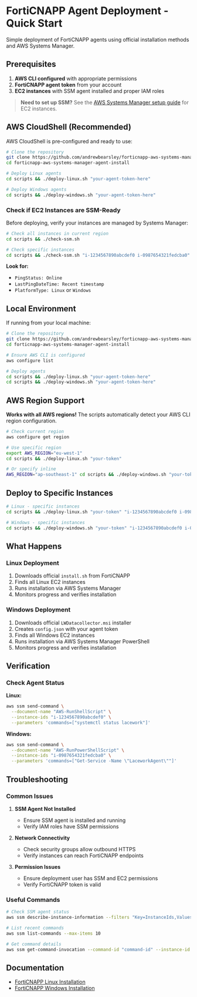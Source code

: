 # FortiCNAPP Agent Deployment - Quick Start

Simple deployment of FortiCNAPP agents using official installation methods and AWS Systems Manager.

## Prerequisites

1. **AWS CLI configured** with appropriate permissions
2. **FortiCNAPP agent token** from your account
3. **EC2 instances** with SSM agent installed and proper IAM roles

> **Need to set up SSM?** See the [AWS Systems Manager setup guide](https://docs.aws.amazon.com/systems-manager/latest/userguide/setup.html) for EC2 instances.

## AWS CloudShell (Recommended)

AWS CloudShell is pre-configured and ready to use:

```bash
# Clone the repository
git clone https://github.com/andrewbearsley/forticnapp-aws-systems-manager-agent-install.git
cd forticnapp-aws-systems-manager-agent-install

# Deploy Linux agents
cd scripts && ./deploy-linux.sh "your-agent-token-here"

# Deploy Windows agents  
cd scripts && ./deploy-windows.sh "your-agent-token-here"
```

### Check if EC2 Instances are SSM-Ready

Before deploying, verify your instances are managed by Systems Manager:

```bash
# Check all instances in current region
cd scripts && ./check-ssm.sh

# Check specific instances
cd scripts && ./check-ssm.sh "i-1234567890abcdef0 i-0987654321fedcba0"
```

**Look for:**
- `PingStatus: Online` 
- `LastPingDateTime: Recent timestamp`
- `PlatformType: Linux` or `Windows`

## Local Environment

If running from your local machine:

```bash
# Clone the repository
git clone https://github.com/andrewbearsley/forticnapp-aws-systems-manager-agent-install.git
cd forticnapp-aws-systems-manager-agent-install

# Ensure AWS CLI is configured
aws configure list

# Deploy agents
cd scripts && ./deploy-linux.sh "your-agent-token-here"
cd scripts && ./deploy-windows.sh "your-agent-token-here"
```

## AWS Region Support

**Works with all AWS regions!** The scripts automatically detect your AWS CLI region configuration.

```bash
# Check current region
aws configure get region

# Use specific region
export AWS_REGION="eu-west-1"
cd scripts && ./deploy-linux.sh "your-token"

# Or specify inline
AWS_REGION="ap-southeast-1" cd scripts && ./deploy-windows.sh "your-token"
```

## Deploy to Specific Instances

```bash
# Linux - specific instances
cd scripts && ./deploy-linux.sh "your-token" "i-1234567890abcdef0 i-0987654321fedcba0"

# Windows - specific instances
cd scripts && ./deploy-windows.sh "your-token" "i-1234567890abcdef0 i-0987654321fedcba0"
```

## What Happens

### Linux Deployment
1. Downloads official `install.sh` from FortiCNAPP
2. Finds all Linux EC2 instances
3. Runs installation via AWS Systems Manager
4. Monitors progress and verifies installation

### Windows Deployment
1. Downloads official `LWDatacollector.msi` installer
2. Creates `config.json` with your agent token
3. Finds all Windows EC2 instances
4. Runs installation via AWS Systems Manager PowerShell
5. Monitors progress and verifies installation

## Verification

### Check Agent Status

**Linux:**
```bash
aws ssm send-command \
  --document-name "AWS-RunShellScript" \
  --instance-ids "i-1234567890abcdef0" \
  --parameters 'commands=["systemctl status lacework"]'
```

**Windows:**
```bash
aws ssm send-command \
  --document-name "AWS-RunPowerShellScript" \
  --instance-ids "i-0987654321fedcba0" \
  --parameters 'commands=["Get-Service -Name \"LaceworkAgent\""]'
```

## Troubleshooting

### Common Issues

1. **SSM Agent Not Installed**
   - Ensure SSM agent is installed and running
   - Verify IAM roles have SSM permissions

2. **Network Connectivity**
   - Check security groups allow outbound HTTPS
   - Verify instances can reach FortiCNAPP endpoints

3. **Permission Issues**
   - Ensure deployment user has SSM and EC2 permissions
   - Verify FortiCNAPP token is valid

### Useful Commands

```bash
# Check SSM agent status
aws ssm describe-instance-information --filters "Key=InstanceIds,Values=i-1234567890abcdef0"

# List recent commands
aws ssm list-commands --max-items 10

# Get command details
aws ssm get-command-invocation --command-id "command-id" --instance-id "i-1234567890abcdef0"
```

## Documentation

- [FortiCNAPP Linux Installation](https://docs.fortinet.com/document/forticnapp/latest/administration-guide/538940/installing-using-the-install-sh-script)
- [FortiCNAPP Windows Installation](https://docs.fortinet.com/document/forticnapp/latest/administration-guide/902600/windows-agent-installation-prerequisites)
